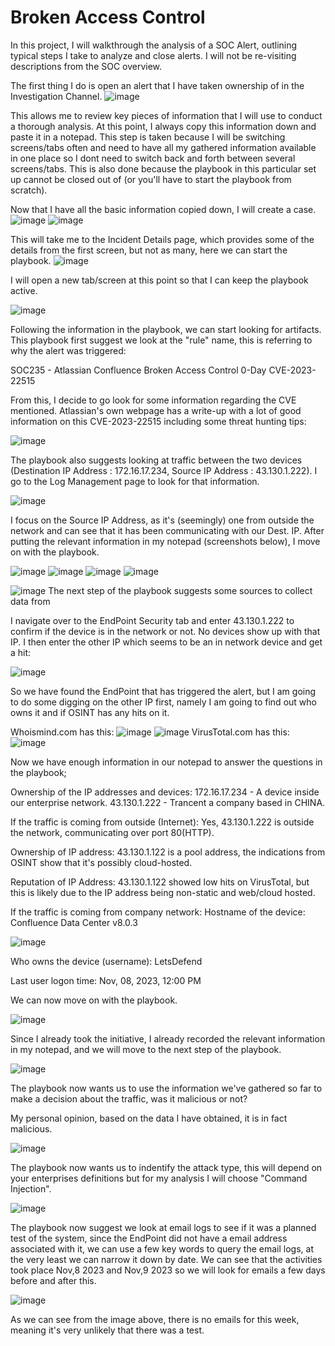 # Broken Access Control

In this project, I will walkthrough the analysis of a SOC Alert, outlining typical steps I take to analyze and close alerts.
I will not be re-visiting descriptions from the SOC overview.

The first thing I do is open an alert that I have taken ownership of in the Investigation Channel.
![image](https://github.com/user-attachments/assets/ca39d5ad-d183-4d6d-8f45-fd8a32dda9fb)

This allows me to review key pieces of information that I will use to conduct a thorough analysis.
At this point, I always copy this information down and paste it in a notepad. This step is taken because I will be switching screens/tabs often and need to have all my gathered information available in one place so I dont need to switch back and forth between several screens/tabs.
This is also done because the playbook in this particular set up cannot be closed out of (or you'll have to start the playbook from scratch).

Now that I have all the basic information copied down, I will create a case.
![image](https://github.com/user-attachments/assets/bd2f790a-99ca-47cc-bb35-3f197d99d6f9)
![image](https://github.com/user-attachments/assets/3a96e674-bee7-4fa3-8c4d-1a9559bf5ac8)

This will take me to the Incident Details page, which provides some of the details from the first screen, but not as many, here we can start the playbook.
![image](https://github.com/user-attachments/assets/2d0ab8d8-e81b-41dc-aa3b-516cebb80278)

I will open a new tab/screen at this point so that I can keep the playbook active.

![image](https://github.com/user-attachments/assets/06fa99e0-ce5d-402c-8f75-aa291ab543d2)

Following the information in the playbook, we can start looking for artifacts.
This playbook first suggest we look at the "rule" name, this is referring to why the alert was triggered:

SOC235 - Atlassian Confluence Broken Access Control 0-Day CVE-2023-22515

From this, I decide to go look for some information regarding the CVE mentioned.
Atlassian's own webpage has a write-up with a lot of good information on this CVE-2023-22515 including some threat hunting tips:

![image](https://github.com/user-attachments/assets/5a3ba307-db00-4604-bdfa-ee2ccf68e2f1)

The playbook also suggests looking at traffic between the two devices (Destination IP Address : 172.16.17.234, Source IP Address : 43.130.1.222).
I go to the Log Management page to look for that information.

![image](https://github.com/user-attachments/assets/14b5feac-5fd3-4d15-8d51-25081a4c30a6)

I focus on the Source IP Address, as it's (seemingly) one from outside the network and can see that it has been communicating with our Dest. IP.
After putting the relevant information in my notepad (screenshots below), I move on with the playbook.

![image](https://github.com/user-attachments/assets/b90ed80a-f8cf-486e-bb24-603046510ba5)
![image](https://github.com/user-attachments/assets/400305ed-0ec3-40f3-a71f-ee98d27cd4df)
![image](https://github.com/user-attachments/assets/d70edf4a-1864-4795-968f-b49dff8025da)
![image](https://github.com/user-attachments/assets/7e230dae-ab70-4bec-ad01-7fc253e5ffe7)

![image](https://github.com/user-attachments/assets/82b114eb-d1ae-4e6b-bafd-cd3ad182c222)
The next step of the playbook suggests some sources to collect data from

I navigate over to the EndPoint Security tab and enter 43.130.1.222 to confirm if the device is in the network or not. No devices show up with that IP.
I then enter the other IP which seems to be an in network device and get a hit:

![image](https://github.com/user-attachments/assets/7ccc129a-ac24-42d4-8da5-2e1d1e64a72a)

So we have found the EndPoint that has triggered the alert, but I am going to do some digging on the other IP first, namely I am going to find out who owns it and if OSINT has any hits on it.

Whoismind.com has this:
![image](https://github.com/user-attachments/assets/50dae793-edae-42b0-9a50-8ad1aac190d0)
![image](https://github.com/user-attachments/assets/219a6d74-095c-428b-979c-56aa77d119dc)
VirusTotal.com has this:
![image](https://github.com/user-attachments/assets/b131be1f-ce08-4da7-a175-42e11ad71d00)

Now we have enough information in our notepad to answer the questions in the playbook;

Ownership of the IP addresses and devices:
      172.16.17.234 - A device inside our enterprise network.
      43.130.1.222 - Trancent a company based in CHINA.
      
If the traffic is coming from outside (Internet): 
      Yes, 43.130.1.222 is outside the network, communicating over port 80(HTTP).
      
Ownership of IP address:
      43.130.1.122 is a pool address, the indications from OSINT show that it's possibly cloud-hosted.
      
Reputation of IP Address:
      43.130.1.122 showed low hits on VirusTotal, but this is likely due to the IP address being non-static and web/cloud hosted.

If the traffic is coming from company network:
Hostname of the device:
      Confluence Data Center v8.0.3

![image](https://github.com/user-attachments/assets/10eba1ee-9f78-4a01-95ce-128e9cede028)

Who owns the device (username): 
      LetsDefend

Last user logon time:
      Nov, 08, 2023, 12:00 PM

We can now move on with the playbook.

![image](https://github.com/user-attachments/assets/0c8c3a62-273a-4aa7-84e4-10b52100efaf)

Since I already took the initiative, I already recorded the relevant information in my notepad, and we will move to the next step of the playbook.

![image](https://github.com/user-attachments/assets/536212c0-52d9-4f0c-9760-a23531fc1053)

The playbook now wants us to use the information we've gathered so far to make a decision about the traffic, was it malicious or not?

My personal opinion, based on the data I have obtained, it is in fact malicious.

![image](https://github.com/user-attachments/assets/3ce3f09e-ce7d-4144-b638-8f806157be05)

The playbook now wants us to indentify the attack type, this will depend on your enterprises definitions but for my analysis I will choose "Command Injection".

![image](https://github.com/user-attachments/assets/f68e6290-3d53-49d9-b36d-d9a93564127b)

The playbook now suggest we look at email logs to see if it was a planned test of the system, since the EndPoint did not have a email address associated with it, we can use a few key words to query the email logs, at the very least we can narrow it down by date. We can see that the activities took place Nov,8 2023 and Nov,9 2023 so we will look for emails a few days before and after this.

![image](https://github.com/user-attachments/assets/bfa1adb4-ecb5-4da3-b4f5-17a3f64fbc61)

As we can see from the image above, there is no emails for this week, meaning it's very unlikely that there was a test.

